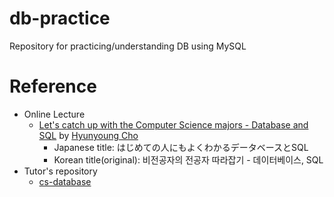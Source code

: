 # db-practice
Repository for practicing/understanding DB using MySQL

# Reference
 - Online Lecture
   - [Let's catch up with the Computer Science majors - Database and SQL](https://www.inflearn.com/course/비전공자-전공자-따라잡기-데이터베이스-sql) by [Hyunyoung Cho](https://github.com/ZeroCho)
      - Japanese title: はじめての人にもよくわかるデータベースとSQL
      - Korean title(original): 비전공자의 전공자 따라잡기 - 데이터베이스, SQL
 - Tutor's repository
   - [cs-database](https://github.com/ZeroCho/cs-database)

